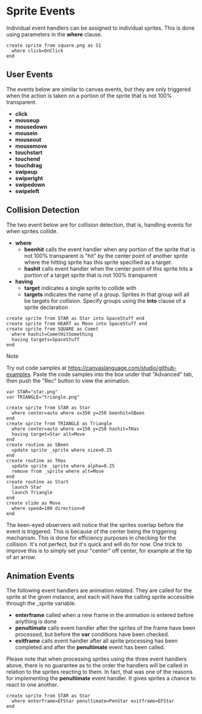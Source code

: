 # Sprite Events

Individual event handlers can be assigned to individual sprites. This is done using parameters in the **where** clause.

```
create sprite from square.png as S1
  where click=OnClick 
end
```

## User Events
The events below are similar to canvas events, but they are only triggered when the action is taken on a portion of the sprite that is not 100% transparent. 
- **click**
- **mouseup**
- **mousedown**
- **mousein**
- **mouseout**
- **mousemove**
- **touchstart** 
- **touchend**
- **touchdrag**
- **swipeup**
- **swiperight**
- **swipedown**
- **swipeleft**

## Collision Detection
The two event below are for collision detection, that is, handling events for when sprites collide.
- **where**
  - **beenhit** calls the event handler when any portion of the sprite that is not 100% transparent is "hit" by the center point of another sprite where the hitting sprite has this sprite specified as a target.
  - **hashit** calls event handler when the center point of this sprite hits a portion of a target sprite that is not 100% transparent
- **having**
  - **target** indicates a single sprite to collide with
  - **targets** indicates the name of a group. Sprites in that group will all be targets for collision. Specify groups using the **into** clause of a sprite declaration
```
create sprite from STAR as Star into SpaceStuff end
create sprite from HEART as Moon into SpaceStuff end
create sprite from SQUARE as Comet
  where hashit=CometHitSomething
  having targets=SpaceStuff
end
```

  
> [!NOTE]
> Try out code samples at https://canvaslanguage.com/studio/github-examples.
> Paste the code samples into the box under that "Advanced" tab,
> then push the "Rec" button to view the animation.
```
var STAR="star.png"
var TRIANGLE="triangle.png"

create sprite from STAR as Star
  where center=auto where x=350 y=250 beenhit=SBeen
end
create sprite from TRIANGLE as Triangle
  where center=auto where x=150 y=250 hashit=THas
  having target=Star alt=Move
end
create routine as SBeen
  update sprite _sprite where size=0.25
end
create routine as THas
  update sprite _sprite where alpha=0.25
  remove from _sprite where alt=Move
end
create routine as Start
  launch Star
  launch Triangle
end
create slide as Move
  where speed=100 direction=0
end
```
The keen-eyed observers will notice that the sprites overlap before the event is triggered. This is because of the center being the triggering mechanism. This is done for efficiency purposes in checking for the collision. It's not perfect, but it's quick and will do for now. One trick to improve this is to simply set your "center" off center, for example at the tip of an arrow.

## Animation Events
The following event handlers are animation related. They are called for the sprite at the given instance, and each will have the calling sprite accessible through the _sprite variable.
- **enterframe** called when a new frame in the animation is entered before anything is done
- **penultimate** calls event handler after the sprites of the frame have been processed, but before the **var** conditions have been checked.  
- **exitframe** calls event handler after all sprite processing has been completed and after the **penultimate** event has been called.

Please note that when processing sprites using the three event handlers above, there is no guarantee as to the order the handlers will be called in relation to the sprites reacting to them. In fact, that was one of the reasons for implementing the **penultimate** event handler. It gives sprites a chance to react to one another.

```
create sprite from STAR as Star
  where enterframe=EFStar penultimate=PenStar exitframe=EFStar
end
```

